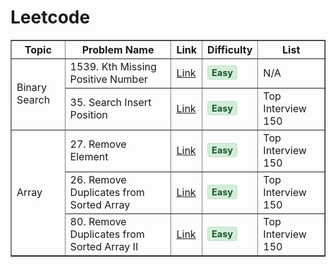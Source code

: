 # Leetcode

<table border="1">
  <tr>
    <th>Topic</th>
    <th>Problem Name</th>
    <th>Link</th>
    <th>Difficulty</th>
    <th>List</th>
  </tr>
  <tr>
    <td rowspan="2">Binary Search</td>
    <td>1539. Kth Missing Positive Number</td>
    <td><a href="./Solutions/1539_Kth_Missing_Positive_Number.md">Link</a></td>
    <td style="color: green"><span style="background-color:#d4edda; color:#155724; padding:2px 6px; border-radius:4px; font-size:90%; font-weight:bold; border:1px solid #c3e6cb;">
  Easy
</span></td>
    <td>N/A</td>
  </tr>
  <tr>
    <td>35. Search Insert Position</td>
    <td><a href="./150%20Interview/35_%20Search_Insert_Position.md">Link</a></td>
    <td style="color: green"> <span style="background-color:#d4edda; color:#155724; padding:2px 6px; border-radius:4px; font-size:90%; font-weight:bold; border:1px solid #c3e6cb;">
  Easy
</span>
    </td>
    <td>Top Interview 150</td>
  </tr>

  <tr>
    <td rowspan="3">Array</td>
    <td>27. Remove Element</td>
    <td><a href="./150%Interview/27_Remove_Element.md">Link</a></td>
    <td style="color: green"><span style="background-color:#d4edda; color:#155724; padding:2px 6px; border-radius:4px; font-size:90%; font-weight:bold; border:1px solid #c3e6cb;">
  Easy
</span></td>
    <td>Top Interview 150</td>
  </tr>
  
  <tr>
    <td>26. Remove Duplicates from Sorted Array</td>
    <td><a href="./150%Interview/26_Remove_Duplicates_from_Sorted_Array.md">Link</a></td>
    <td style="color: green"><span style="background-color:#d4edda; color:#155724; padding:2px 6px; border-radius:4px; font-size:90%; font-weight:bold; border:1px solid #c3e6cb;">
  Easy
</span></td>
    <td>Top Interview 150</td>
  </tr>
<tr>
    <td>80. Remove Duplicates from Sorted Array II</td>
    <td><a href="./150 Interview/80_Remove_Duplicates_from_Sorted_Array_II.md">Link</a></td>
    <td style="color: green"><span style="background-color:#d4edda; color:#155724; padding:2px 6px; border-radius:4px; font-size:90%; font-weight:bold; border:1px solid #c3e6cb;">
  Easy
</span></td>
    <td>Top Interview 150</td>
  </tr>
  
</table>

